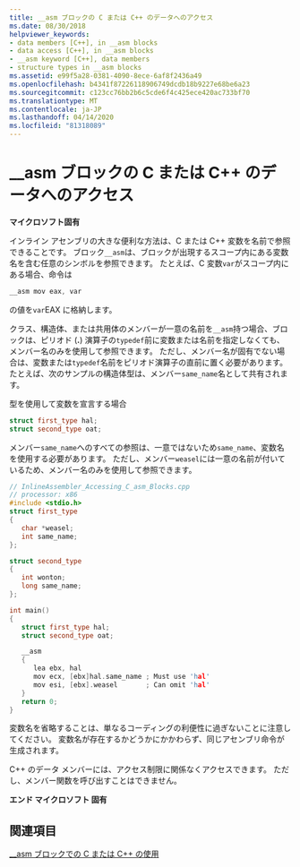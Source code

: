 ```yaml
---
title: __asm ブロックの C または C++ のデータへのアクセス
ms.date: 08/30/2018
helpviewer_keywords:
- data members [C++], in __asm blocks
- data access [C++], in __asm blocks
- __asm keyword [C++], data members
- structure types in __asm blocks
ms.assetid: e99f5a28-0381-4090-8ece-6af8f2436a49
ms.openlocfilehash: b4341f87226118906749dcdb18b9227e68be6a23
ms.sourcegitcommit: c123cc76bb2b6c5cde6f4c425ece420ac733bf70
ms.translationtype: MT
ms.contentlocale: ja-JP
ms.lasthandoff: 04/14/2020
ms.locfileid: "81318089"
---
```

# <a name="accessing-c-or-c-data-in-__asm-blocks"></a>__asm ブロックの C または C++ のデータへのアクセス

**マイクロソフト固有**

インライン アセンブリの大きな便利な方法は、C または C++ 変数を名前で参照できることです。 ブロック`__asm`は、ブロックが出現するスコープ内にある変数名を含む任意のシンボルを参照できます。 たとえば、C 変数`var`がスコープ内にある場合、命令は

```cpp
__asm mov eax, var
```

の値を`var`EAX に格納します。

クラス、構造体、または共用体のメンバーが一意の名前を`__asm`持つ場合、ブロックは、ピリオド (**.**) 演算子の`typedef`前に変数または名前を指定しなくても、メンバー名のみを使用して参照できます。 ただし、メンバー名が固有でない場合は、変数または`typedef`名前をピリオド演算子の直前に置く必要があります。 たとえば、次のサンプルの構造体型は、メンバー`same_name`名として共有されます。

型を使用して変数を宣言する場合

```cpp
struct first_type hal;
struct second_type oat;
```

メンバー`same_name`へのすべての参照は、一意ではないため`same_name`、変数名を使用する必要があります。 ただし、メンバー`weasel`には一意の名前が付いているため、メンバー名のみを使用して参照できます。

```cpp
// InlineAssembler_Accessing_C_asm_Blocks.cpp
// processor: x86
#include <stdio.h>
struct first_type
{
   char *weasel;
   int same_name;
};

struct second_type
{
   int wonton;
   long same_name;
};

int main()
{
   struct first_type hal;
   struct second_type oat;

   __asm
   {
      lea ebx, hal
      mov ecx, [ebx]hal.same_name ; Must use 'hal'
      mov esi, [ebx].weasel       ; Can omit 'hal'
   }
   return 0;
}
```

変数名を省略することは、単なるコーディングの利便性に過ぎないことに注意してください。 変数名が存在するかどうかにかかわらず、同じアセンブリ命令が生成されます。

C++ のデータ メンバーには、アクセス制限に関係なくアクセスできます。 ただし、メンバー関数を呼び出すことはできません。

**エンド マイクロソフト 固有**

## <a name="see-also"></a>関連項目

[__asm ブロックでの C または C++ の使用](../../assembler/inline/using-c-or-cpp-in-asm-blocks.md)<br/>
